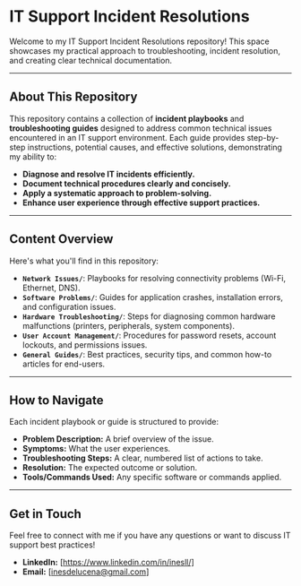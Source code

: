 # IT Support Incident Resolutions

Welcome to my IT Support Incident Resolutions repository! This space showcases my practical approach to troubleshooting, incident resolution, and creating clear technical documentation.

---

## About This Repository

This repository contains a collection of **incident playbooks** and **troubleshooting guides** designed to address common technical issues encountered in an IT support environment. Each guide provides step-by-step instructions, potential causes, and effective solutions, demonstrating my ability to:

* **Diagnose and resolve IT incidents efficiently.**
* **Document technical procedures clearly and concisely.**
* **Apply a systematic approach to problem-solving.**
* **Enhance user experience through effective support practices.**

---

## Content Overview

Here's what you'll find in this repository:

* **`Network Issues/`**: Playbooks for resolving connectivity problems (Wi-Fi, Ethernet, DNS).
* **`Software Problems/`**: Guides for application crashes, installation errors, and configuration issues.
* **`Hardware Troubleshooting/`**: Steps for diagnosing common hardware malfunctions (printers, peripherals, system components).
* **`User Account Management/`**: Procedures for password resets, account lockouts, and permissions issues.
* **`General Guides/`**: Best practices, security tips, and common how-to articles for end-users.

---

## How to Navigate

Each incident playbook or guide is structured to provide:

* **Problem Description:** A brief overview of the issue.
* **Symptoms:** What the user experiences.
* **Troubleshooting Steps:** A clear, numbered list of actions to take.
* **Resolution:** The expected outcome or solution.
* **Tools/Commands Used:** Any specific software or commands applied.

---

## Get in Touch

Feel free to connect with me if you have any questions or want to discuss IT support best practices!

* **LinkedIn:** [https://www.linkedin.com/in/inesll/]
* **Email:** [inesdelucena@gmail.com]
